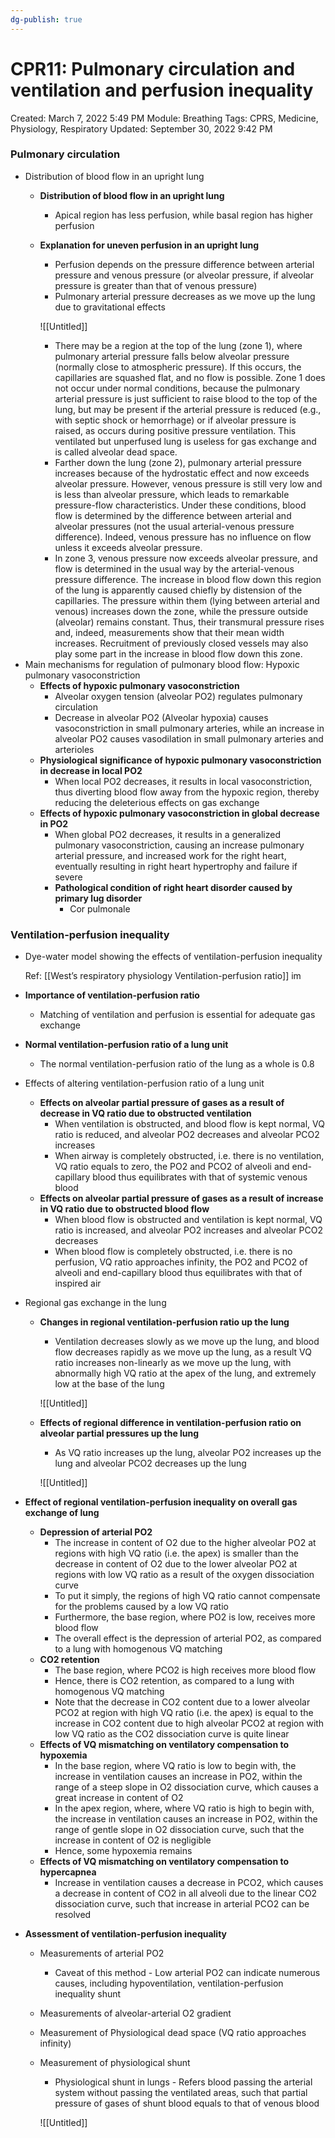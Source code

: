 ```yaml
---
dg-publish: true
---
```


# CPR11: Pulmonary circulation and ventilation and perfusion inequality

Created: March 7, 2022 5:49 PM
Module: Breathing
Tags: CPRS, Medicine, Physiology, Respiratory
Updated: September 30, 2022 9:42 PM

### Pulmonary circulation

- Distribution of blood flow in an upright lung
    - **Distribution of blood flow in an upright lung**
        - Apical region has less perfusion, while basal region has higher perfusion
    - **Explanation for uneven perfusion in an upright lung**
        - Perfusion depends on the pressure difference between arterial pressure and venous pressure (or alveolar pressure, if alveolar pressure is greater than that of venous pressure)
        - Pulmonary arterial pressure decreases as we move up the lung due to gravitational effects
        
        ![[Untitled]]
        
        - There may be a region at the top of the lung (zone 1), where pulmonary arterial pressure falls below alveolar pressure (normally close to atmospheric pressure). If this occurs, the capillaries are squashed flat, and no flow is possible. Zone 1 does not occur under normal conditions, because the pulmonary arterial pressure is just sufficient to raise blood to the top of the lung, but may be present if the arterial pressure is reduced (e.g., with septic shock or hemorrhage) or if alveolar pressure is raised, as occurs during positive pressure ventilation. This ventilated but unperfused lung is useless for gas exchange and is called alveolar dead space.
        - Farther down the lung (zone 2), pulmonary arterial pressure increases because of the hydrostatic effect and now exceeds alveolar pressure. However, venous pressure is still very low and is less than alveolar pressure, which leads to remarkable pressure-flow characteristics. Under these conditions, blood flow is determined by the difference between arterial and alveolar pressures (not the usual arterial-venous pressure difference). Indeed, venous pressure has no influence on flow unless it exceeds alveolar pressure.
        - In zone 3, venous pressure now exceeds alveolar pressure, and flow is determined in the usual way by the arterial-venous pressure difference. The increase in blood flow down this region of the lung is apparently caused chiefly by distension of the capillaries. The pressure within them (lying between arterial and venous) increases down the zone, while the pressure outside (alveolar) remains constant. Thus, their transmural pressure rises and, indeed, measurements show that their mean width increases. Recruitment of previously closed vessels may also play some part in the increase in blood flow down this zone.
- Main mechanisms for regulation of pulmonary blood flow: Hypoxic pulmonary vasoconstriction
    - **Effects of hypoxic pulmonary vasoconstriction**
        - Alveolar oxygen tension (alveolar PO2) regulates pulmonary circulation
        - Decrease in alveolar PO2 (Alveolar hypoxia) causes vasoconstriction in small pulmonary arteries, while an increase in alveolar PO2 causes vasodilation in small pulmonary arteries and arterioles
    - **Physiological significance of hypoxic pulmonary vasoconstriction in decrease in local PO2**
        - When local PO2 decreases, it results in local vasoconstriction, thus diverting blood flow away from the hypoxic region, thereby reducing the deleterious effects on gas exchange
    - **Effects of hypoxic pulmonary vasoconstriction in global decrease in PO2**
        - When global PO2 decreases, it results in a generalized pulmonary vasoconstriction, causing an increase pulmonary arterial pressure, and increased work for the right heart, eventually resulting in right heart hypertrophy and failure if severe
        - **Pathological condition of right heart disorder caused by primary lug disorder**
            - Cor pulmonale

### Ventilation-perfusion inequality

- Dye-water model showing the effects of ventilation-perfusion inequality
    
    Ref: [[West’s respiratory physiology  Ventilation-perfusion ratio]] im
    
- **Importance of ventilation-perfusion ratio**
    - Matching of ventilation and perfusion is essential for adequate gas exchange
- **Normal ventilation-perfusion ratio of a lung unit**
    - The normal ventilation-perfusion ratio of the lung as a whole is 0.8
- Effects of altering ventilation-perfusion ratio of a lung unit
    - **Effects on alveolar partial pressure of gases as a result of decrease in VQ ratio due to obstructed ventilation**
        - When ventilation is obstructed, and blood flow is kept normal, VQ ratio is reduced, and alveolar PO2 decreases and alveolar PCO2 increases
        - When airway is completely obstructed, i.e. there is no ventilation, VQ ratio equals to zero, the PO2 and PCO2 of alveoli and end-capillary blood thus equilibrates with that of systemic venous blood
    - **Effects on alveolar partial pressure of gases as a result of increase in VQ ratio due to obstructed blood flow**
        - When blood flow is obstructed and ventilation is kept normal, VQ ratio is increased, and alveolar PO2 increases and alveolar PCO2 decreases
        - When blood flow is completely obstructed, i.e. there is no perfusion, VQ ratio approaches infinity, the PO2 and PCO2 of alveoli and end-capillary blood thus equilibrates with that of inspired air
- Regional gas exchange in the lung
    - **Changes in regional ventilation-perfusion ratio up the lung**
        - Ventilation decreases slowly as we move up the lung, and blood flow decreases rapidly as we move up the lung, as a result VQ ratio increases non-linearly as we move up the lung, with abnormally high VQ ratio at the apex of the lung, and extremely low at the base of the lung
        
        ![[Untitled]]
        
    - **Effects of regional difference in ventilation-perfusion ratio on alveolar partial pressures up the lung**
        - As VQ ratio increases up the lung, alveolar PO2 increases up the lung and alveolar PCO2 decreases up the lung
        
        ![[Untitled]]
        
- **Effect of regional ventilation-perfusion inequality on overall gas exchange of lung**
    - **Depression of arterial PO2**
        - The increase in content of O2 due to the higher alveolar PO2 at regions with high VQ ratio (i.e. the apex) is smaller than the decrease in content of O2 due to the lower alveolar PO2 at regions with low VQ ratio as a result of the oxygen dissociation curve
        - To put it simply, the regions of high VQ ratio cannot compensate for the problems caused by a low VQ ratio
        - Furthermore, the base region, where PO2 is low, receives more blood flow
        - The overall effect is the depression of arterial PO2, as compared to a lung with homogenous VQ matching
    - **CO2 retention**
        - The base region, where PCO2 is high receives more blood flow
        - Hence, there is CO2 retention, as compared to a lung with homogenous VQ matching
        - Note that the decrease in CO2 content due to a lower alveolar PCO2 at region with high VQ ratio (i.e. the apex) is equal to the increase in CO2 content due to high alveolar PCO2 at region with low VQ ratio as the CO2 dissociation curve is quite linear
    - **Effects of VQ mismatching on ventilatory compensation to hypoxemia**
        - In the base region, where VQ ratio is low to begin with, the increase in ventilation causes an increase in PO2, within the range of a steep slope in O2 dissociation curve, which causes a great increase in content of O2
        - In the apex region, where, where VQ ratio is high to begin with, the increase in ventilation causes an increase in PO2, within the range of gentle slope in O2 dissociation curve, such that the increase in content of O2 is negligible
        - Hence, some hypoxemia remains
    - **Effects of VQ mismatching on ventilatory compensation to hypercapnea**
        - Increase in ventilation causes a decrease in PCO2, which causes a decrease in content of CO2 in all alveoli due to the linear CO2 dissociation curve, such that increase in arterial PCO2 can be resolved
- **Assessment of ventilation-perfusion inequality**
    - Measurements of arterial PO2
        - Caveat of this method - Low arterial PO2 can indicate numerous causes, including hypoventilation, ventilation-perfusion inequality shunt
    - Measurements of alveolar-arterial O2 gradient
    - Measurement of Physiological dead space (VQ ratio approaches infinity)
    - Measurement of physiological shunt
        - Physiological shunt in lungs - Refers blood passing the arterial system without passing the ventilated areas, such that partial pressure of gases of shunt blood equals to that of venous blood
        
        ![[Untitled]]